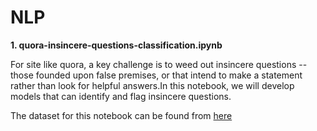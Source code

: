 # NLP

**1. quora-insincere-questions-classification.ipynb**

For site like quora, a key challenge is to weed out insincere questions -- those founded upon false premises, or that intend to make a statement rather than look for helpful answers.In this notebook, we will develop models that can identify and flag insincere questions. 

The dataset for this notebook can be found from [here](https://www.kaggle.com/c/quora-insincere-questions-classification/data)
